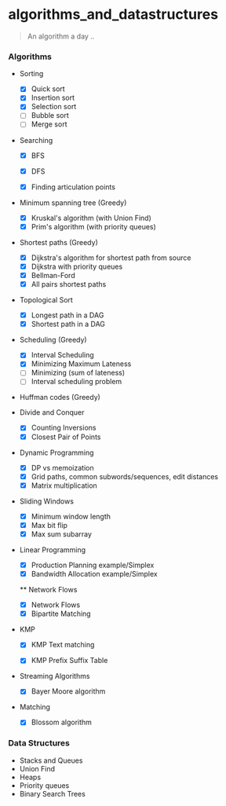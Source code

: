 # algorithms_and_datastructures
> An algorithm a day ..


### Algorithms 

* Sorting

  - [x] Quick sort
  - [x] Insertion sort
  - [x] Selection sort
  - [ ] Bubble sort
  - [ ] Merge sort
 
*  Searching

   - [x] BFS 
   - [x] DFS
   - [x] Finding articulation points


* Minimum spanning tree (Greedy)

    - [x] Kruskal's algorithm (with Union Find)
    - [x] Prim's algorithm (with priority queues)

* Shortest paths (Greedy)

   - [x] Dijkstra's algorithm for shortest path from source
   - [x] Dijkstra with priority queues
   - [x] Bellman-Ford
   - [x] All pairs shortest paths
   
*  Topological Sort

   - [x] Longest path in a DAG  
   - [x] Shortest path in a DAG  

*  Scheduling (Greedy)
    
   - [x] Interval Scheduling
   - [x] Minimizing Maximum Lateness
   - [ ] Minimizing (sum of lateness)
   - [ ] Interval scheduling problem
   
*  Huffman codes (Greedy)

*  Divide and Conquer

   - [x] Counting Inversions 
   - [x] Closest Pair of Points

* Dynamic Programming

   - [x] DP vs memoization
   - [x] Grid paths, common subwords/sequences, edit distances
   - [x] Matrix multiplication

* Sliding Windows 
   
   - [x] Minimum window length
   - [x] Max bit flip
   - [x] Max sum subarray  
   
 * Linear Programming
   
   - [x] Production Planning example/Simplex
   - [x] Bandwidth Allocation example/Simplex
   
   ** Network Flows
      - [x] Network Flows
      - [x] Bipartite Matching
 
 * KMP 
 
   -[x] KMP Text matching
  
   -[x] KMP Prefix Suffix Table   
   
    
* Streaming Algorithms

   -[x] Bayer Moore algorithm
   
 * Matching 
 
   -[x] Blossom algorithm 





### Data Structures

* Stacks and Queues
* Union Find 
* Heaps
* Priority queues
* Binary Search Trees


